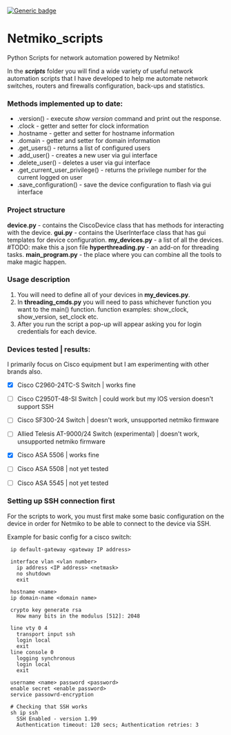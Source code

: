 [![Generic badge](https://img.shields.io/badge/python_version-3.7-blue.svg)](https://shields.io/)
# Netmiko_scripts


Python Scripts for network automation powered by Netmiko!

In the **_scripts_** folder you will find a wide variety of useful network automation scripts that I have developed to
help me automate network switches, routers and firewalls configuration, back-ups and statistics.


### Methods implemented up to date:
 - .version() - execute _show version_ command and print out the response.
 - .clock - getter and setter for clock information
 - .hostname - getter and setter for hostname information
 - .domain - getter and setter for domain information
 - .get_users() - returns a list of configured users
 - .add_user() - creates a new user via gui interface
 - .delete_user() - deletes a user via gui interface
 - .get_current_user_privilege() - returns the privilege number for the current logged on user
 - .save_configuration() - save the device configuration to flash via gui interface

### Project structure
  __device.py__ - contains the CiscoDevice class that has methods for interacting with the device.
  __gui.py__ - contains the UserInterface class that has gui templates for device configuration.
  __my_devices.py__ - a list of all the devices. #TODO: make this a json file
  __hyperthreading.py__ - an add-on for threading tasks.
  __main_program.py__ - the place where you can combine all the tools to make magic happen.


### Usage description
 

 1. You will need to define all of your devices in **my_devices.py**.
 2. In **threading_cmds.py** you will need to pass whichever function you want to the main() function.
  function examples: show_clock, show_version, set_clock etc.
 3. After you run the script a pop-up will appear asking you for login credentials for each device.


### Devices tested | results: 
I primarily focus on Cisco equipment but I am experimenting with other brands also.
 - [X] Cisco C2960-24TC-S Switch | works fine
 - [ ] Cisco C2950T-48-SI Switch | could work but my IOS version doesn't support SSH
 - [ ] Cisco SF300-24 Switch | doesn't work, unsupported netmiko firmware
 - [ ] Allied Telesis AT-9000/24 Switch (experimental) | doesn't work, unsupported netmiko firmware
 - [X] Cisco ASA 5506 | works fine
 - [ ] Cisco ASA 5508 | not yet tested
 - [ ] Cisco ASA 5545 | not yet tested
 
 
 ### Setting up SSH connection first
 
 For the scripts to work, you must first make some basic configuration on the device in order for Netmiko to be able to connect to the
 device via SSH.
 
 Example for basic config for a cisco switch:
 ```
  ip default-gateway <gateway IP address>

  interface vlan <vlan number>
    ip address <IP address> <netmask>
    no shutdown
    exit

  hostname <name>
  ip domain-name <domain name>

  crypto key generate rsa
    How many bits in the modulus [512]: 2048

  line vty 0 4
    transport input ssh
    login local
    exit
  line console 0
    logging synchronous
    login local
    exit

  username <name> password <password>
  enable secret <enable password>
  service passowrd-encryption

  # Checking that SSH works
  sh ip ssh
    SSH Enabled - version 1.99
    Authentication timeout: 120 secs; Authentication retries: 3
```
